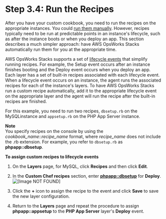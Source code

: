 # Step 3\.4: Run the Recipes<a name="gettingstarted-db-lifecycle"></a>

After you have your custom cookbook, you need to run the recipes on the appropriate instances\. You could [run them manually](workingcookbook-manual.md)\. However, recipes typically need to be run at predictable points in an instance's lifecycle, such as after the instance boots or when you deploy an app\. This section describes a much simpler approach: have AWS OpsWorks Stacks automatically run them for you at the appropriate time\.

AWS OpsWorks Stacks supports a set of [lifecycle events](workingcookbook-events.md) that simplify running recipes\. For example, the Setup event occurs after an instance finishes booting and the Deploy event occurs when you deploy an app\. Each layer has a set of built\-in recipes associated with each lifecycle event\. When a lifecycle event occurs on an instance, the agent runs the associated recipes for each of the instance's layers\. To have AWS OpsWorks Stacks run a custom recipe automatically, add it to the appropriate lifecycle event on the appropriate layer and the agent will run the recipe after the built\-in recipes are finished\.

For this example, you need to run two recipes, `dbsetup.rb` on the MySQLinstance and `appsetup.rb` on the PHP App Server instance\.

**Note**  
You specify recipes on the console by using the *cookbook\_name*::*recipe\_name* format, where *recipe\_name* does not include the \.rb extension\. For example, you refer to `dbsetup.rb` as **phpapp::dbsetup**\.

**To assign custom recipes to lifecycle events**

1. On the **Layers** page, for MySQL, click **Recipes** and then click **Edit**\.

1.  In the **Custom Chef recipes** section, enter [**phpapp::dbsetup**](gettingstarted-db-recipes.md#gettingstarted-db-recipes-dbsetup) for **Deploy**\.   
![\[Image NOT FOUND\]](http://docs.aws.amazon.com/opsworks/latest/userguide/images/gsb6a.png)

1. Click the **\+** icon to assign the recipe to the event and click **Save** to save the new layer configuration\.

1. Return to the **Layers** page and repeat the procedure to assign **phpapp::appsetup** to the **PHP App Server** layer's **Deploy** event\.